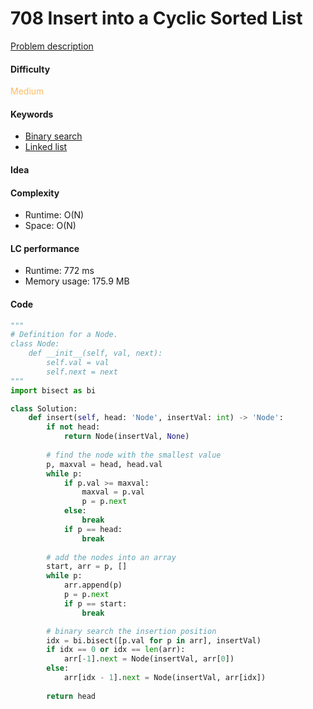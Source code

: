 708 Insert into a Cyclic Sorted List
=======================
[Problem description](https://leetcode.com/problems/insert-into-a-cyclic-sorted-list/)

#### Difficulty
<span style="color:#FABC60">Medium</span>

#### Keywords
- [Binary search](../categories/binary_search.md)
- [Linked list](../categories/linked_list.md)

#### Idea

#### Complexity
- Runtime: O(N)
- Space: O(N)

#### LC performance
- Runtime: 772 ms
- Memory usage: 175.9 MB

#### Code
```python
"""
# Definition for a Node.
class Node:
    def __init__(self, val, next):
        self.val = val
        self.next = next
"""
import bisect as bi

class Solution:
    def insert(self, head: 'Node', insertVal: int) -> 'Node':
        if not head:
            return Node(insertVal, None)
        
        # find the node with the smallest value
        p, maxval = head, head.val
        while p:
            if p.val >= maxval:
                maxval = p.val
                p = p.next
            else:
                break
            if p == head:
                break
        
        # add the nodes into an array
        start, arr = p, []
        while p:
            arr.append(p)
            p = p.next
            if p == start:
                break

        # binary search the insertion position 
        idx = bi.bisect([p.val for p in arr], insertVal)
        if idx == 0 or idx == len(arr):
            arr[-1].next = Node(insertVal, arr[0])
        else:
            arr[idx - 1].next = Node(insertVal, arr[idx])
        
        return head
```